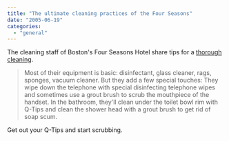 ```yaml
---
title: "The ultimate cleaning practices of the Four Seasons"
date: "2005-06-19"
categories: 
  - "general"
---
```


The cleaning staff of Boston's Four Seasons Hotel share tips for a [thorough cleaning](http://www.boston.com/business/articles/2005/03/20/the_ultimate_guide_to_a_five_star_cleaning/).

> Most of their equipment is basic: disinfectant, glass cleaner, rags, sponges, vacuum cleaner. But they add a few special touches: They wipe down the telephone with special disinfecting telephone wipes and sometimes use a grout brush to scrub the mouthpiece of the handset. In the bathroom, they'll clean under the toilet bowl rim with Q-Tips and clean the shower head with a grout brush to get rid of soap scum.

Get out your Q-Tips and start scrubbing.
